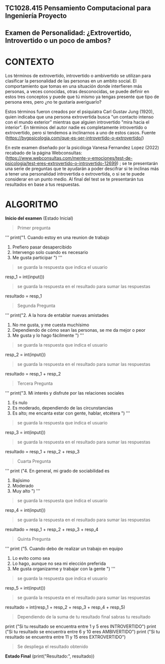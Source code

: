 ## TC1028.415 Pensamiento Computacional para Ingeniería Proyecto 

## Examen de Personalidad: ¿Extrovertido, Introvertido o un poco de ambos?

# CONTEXTO

Los términos de extrovertido, introvertido o ambivertido se utilizan para clasificar la personalidad de las personas en un ambito social. El comportamiento que tomas en una situación donde interfieren más personas, a veces conocidas, otras desconocidas, se puede definir en estos tres conceptos y puede que tú mismo ya tengas presente que tipo de persona eres, pero ¿no te gustaría averiguarlo? 

Estos términos fueron creados por el psiquiatra Carl Gustav Jung (1920), quien indicaba que una persona extrovertida busca "un contacto intenso con el mundo exterior" mientras que alguien introvertido "mira hacia el interior". En términos del autor nadie es completamente introvertido o extrovertido, pero si tendemos a inclinarnos a uno de estos casos. Fuente (https://bvgpsicologia.com/que-es-ser-introvertido-o-extrovertido/)

En este examen diseñado por la psicóloga Vanesa Fernandez Lopez (2022) recabado de la página Webconsultas: (https://www.webconsultas.com/mente-y-emociones/test-de-psicologia/test-eres-extrovertido-o-introvertido-12699) ; se te presentarán una serie de preguntas que te ayudarán a poder descifrar si te inclinas más a tener una personalidad introvertida o extrovertida, o si se te puede considerar en un punto medio. Al final del test se te presentarán tus resultados en base a tus respuestas. 


# ALGORITMO

**Inicio del examen** (Estado Inicial)


>Primer pregunta

 '''
print("1. Cuando estoy en una reunion de trabajo 
  1) Prefiero pasar desapercibido
  2) Intervengo solo cuando es necesario
  3) Me gusta participar
     ")
'''
>se guarda la respuesta que indica el usuario

resp_1 = int(input())

>se guarda la respuesta en el resultado para sumar las respuestas

resultado = resp_1


>Segunda Pregunta

'''
print("2. A la hora de entablar nuevas amistades  
  1) No me gusta, y me cuesta muchísimo
  2) Dependiendo de cómo sean las personas, se me da mejor o peor
  3) Me gusta y lo hago fácilmente
     ")
'''
>se guarda la respuesta que indica el usuario

resp_2 = int(input())

>se guarda la respuesta en el resultado para sumar las respuestas

resultado = resp_1 + resp_2


>Tercera Pregunta

'''
print("3. Mi interés y disfrute por las relaciones sociales 
  1) Es nulo
  2) Es moderado, dependiendo de las circunstancias
  3) Es alto; me encanta estar con gente, hablar, etcétera
     ")
'''

>se guarda la respuesta que indica el usuario

resp_3 = int(input())

>se guarda la respuesta en el resultado para sumar las respuestas

resultado = resp_1 + resp_2 + resp_3


> Cuarta Pregunta

'''
print ("4. En general, mi grado de sociabilidad es 
  1) Bajísimo
  2) Moderado
  3) Muy alto
     ")
'''

>se guarda la respuesta que indica el usuario

resp_4 = int(input())

>se guarda la respuesta en el resultado para sumar las respuestas

resultado = resp_1 + resp_2 + resp_3 + resp_4


>Quinta Pregunta

'''
print ("5. Cuando debo de realizar un trabajo en equipo
  1) Lo evito como sea
  2) Lo hago, aunque no sea mi elección preferida
  3) Me gusta organizarme y trabajar con la gente
     ")
'''
>se guarda la respuesta que indica el usuario

resp_5 = int(input())

>se guarda la respuesta en el resultado para sumar las respuestas

resultado = int(resp_1 + resp_2 + resp_3 + resp_4 + resp_5)

>Dependiendo de la suma de tu resultado final sabras tu resultado

print ("Si tu resultado se encuentra entre 1 y 5 eres INTROVERTIDO")
print ("Si tu resultado se encuentra entre 6 y 10 eres AMBIVERTIDO")
print ("Si tu resultado se encuentra entre 11 y 15 eres EXTROVERTIDO")

>Se despliega el resultado obtenido

**Estado Final** (print("Resultado:", resultado))











